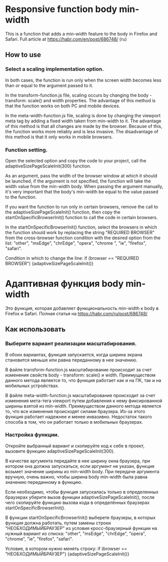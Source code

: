 # Responsive function body min-width

This is a function that adds a min-width feature to the body in Firefox and Safari.
Full article at https://habr.com/en/post/686748/ (ru)

## How to use

### Select a scaling implementation option.
In both cases, the function is run only when the screen width becomes less than or equal to the argument passed to it.

In the transform-function.js file, scaling occurs by changing the body - transform: scale() and width properties. The advantage of this method is that the function works on both PC and mobile devices.

In the meta-width-function.js file, scaling is done by changing the viewport meta tag by adding a fixed width taken from min-width to it. The advantage of this method is that all changes are made by the browser. Because of this, the function works more reliably and is less invasive. The disadvantage of this method is that it only works in mobile browsers.
### Function setting.
Open the selected option and copy the code to your project, call the adaptiveSizePageScaleInit(300) function.

As an argument, pass the width of the browser window at which it should be launched, if the argument is not specified, the function will take the width value from the min-width body. When passing the argument manually, it's very important that the body's min-width be equal to the value passed to the function.

If you want the function to run only in certain browsers, remove the call to the adaptiveSizePageScaleInit() function, then copy the startOnSpecificBrowserInit() function to call the code in certain browsers.

In the startOnSpecificBrowserInit() function, select the browsers in which the function should work by replacing the string "REQUIRED BROWSER" from the cross-browser function condition with the desired option from the list: "other", "msEdge", "chrEdge", "opera", "chrome ", "ie", "firefox", "safari".

Condition in which to change the line: if (browser == "REQUIRED BROWSER") {adaptiveSizePageScaleInit()}

# Адаптивная функция body min-width 

Это функция, которая добавляет функциональность min-width к body в Firefox и Safari.
Полная статья на https://habr.com/ru/post/686748/

## Как использовать
### Выберите вариант реализации масштабирования. 
В обоих вариантах, функция запускается, когда ширина экрана становится меньше или равна переданному в нее значению.

В файле transform-function.js масштабирование происходит за счет изменения свойств body - transform: scale() и width. Преимуществом данного метода является то, что функция работает как и на ПК, так и на мобильных устройствах.

В файле meta-width-function.js масштабирование происходит за счет изменения мета-тега viewport путем добавления к нему фиксированной ширины взятой из min-width. Преимуществом данного метода является то, что все изменения происходят силами браузера. Из-за этого функция работает надежнее и менее инвазивно. Недостаток такого способа в том, что он работает только в мобильных браузерах.
### Настройка функции. 
Откройте выбранный вариант и скопируйте код к себе в проект, вызовите функцию  adaptiveSizePageScaleInit(300).

В качестве аргумента передайте в нее ширину окна браузера, при котором она должна запускаться, если аргумент не указан, функция возьмет значение ширины из min-width body. При передаче аргумента вручную, очень важно, чтобы ширина body min-width была равна значению переданному в функцию.

Если необходимо, чтобы функция запускалась только в определенных браузерах уберите вызов функции adaptiveSizePageScaleInit(), после чего скопируйте функцию вызова кода в определённых браузерах startOnSpecificBrowserInit().

В функции startOnSpecificBrowserInit()  выберете браузеры, в которых функция должна работать, путем замены строки "НЕОБХОДИМЫЙБРАУЗЕР" из условия кросс-браузерный функции на нужный вариант из списка: "other", "msEdge",  "chrEdge", "opera", "сhrome", "ie", "firefox", "safari".

Условие, в котором нужно менять строку: if (browser == "НЕОБХОДИМЫЙБРАУЗЕР") {adaptiveSizePageScaleInit()} 
